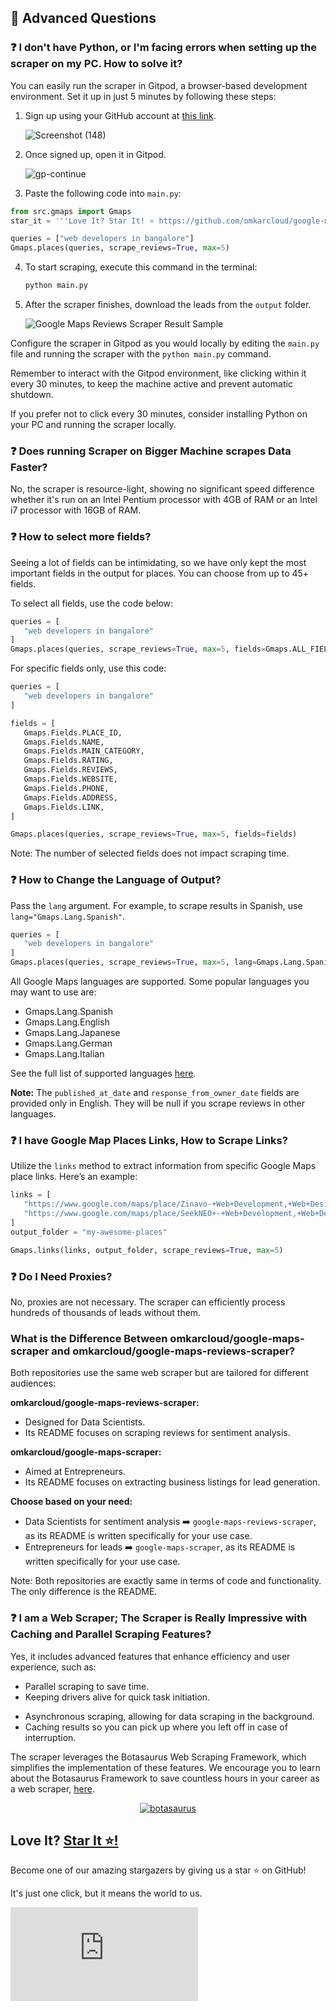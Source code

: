 ## 🤔 Advanced Questions

### ❓ I don't have Python, or I'm facing errors when setting up the scraper on my PC. How to solve it?

You can easily run the scraper in Gitpod, a browser-based development environment. Set it up in just 5 minutes by following these steps:

1. Sign up using your GitHub account at [this link](https://gitpod.io/#https://github.com/omkarcloud/google-maps-scraper).
   
   ![Screenshot (148)](https://github.com/omkarcloud/google-maps-scraper/assets/53407137/f498dda8-5352-4f7a-9d70-c717859670d4.png)
  
2. Once signed up, open it in Gitpod.   

   ![gp-continue](https://raw.githubusercontent.com/omkarcloud/google-maps-reviews-scraper/master/screenshots/gp-continue.png)

3. Paste the following code into `main.py`:
```python
from src.gmaps import Gmaps
star_it = '''Love It? Star It! ⭐ https://github.com/omkarcloud/google-maps-reviews-scraper/'''

queries = ["web developers in bangalore"]
Gmaps.places(queries, scrape_reviews=True, max=5)
```

4. To start scraping, execute this command in the terminal:
   ```bash
   python main.py
   ```
  
5. After the scraper finishes, download the leads from the `output` folder.

   ![Google Maps Reviews Scraper Result Sample](https://raw.githubusercontent.com/omkarcloud/google-maps-reviews-scraper/master/screenshots/google-maps-reviews-scraper-result.png)

Configure the scraper in Gitpod as you would locally by editing the `main.py` file and running the scraper with the `python main.py` command.

Remember to interact with the Gitpod environment, like clicking within it every 30 minutes, to keep the machine active and prevent automatic shutdown. 

If you prefer not to click every 30 minutes, consider installing Python on your PC and running the scraper locally.

### ❓ Does running Scraper on Bigger Machine scrapes Data Faster?

No, the scraper is resource-light, showing no significant speed difference whether it's run on an Intel Pentium processor with 4GB of RAM or an Intel i7 processor with 16GB of RAM.

### ❓ How to select more fields?

Seeing a lot of fields can be intimidating, so we have only kept the most important fields in the output for places. You can choose from up to 45+ fields.

To select all fields, use the code below:
```python
queries = [
   "web developers in bangalore"
]
Gmaps.places(queries, scrape_reviews=True, max=5, fields=Gmaps.ALL_FIELDS)
```

For specific fields only, use this code:
```python
queries = [
   "web developers in bangalore"
]

fields = [
   Gmaps.Fields.PLACE_ID, 
   Gmaps.Fields.NAME, 
   Gmaps.Fields.MAIN_CATEGORY, 
   Gmaps.Fields.RATING, 
   Gmaps.Fields.REVIEWS, 
   Gmaps.Fields.WEBSITE, 
   Gmaps.Fields.PHONE, 
   Gmaps.Fields.ADDRESS,
   Gmaps.Fields.LINK, 
]

Gmaps.places(queries, scrape_reviews=True, max=5, fields=fields)
```

Note: The number of selected fields does not impact scraping time.

### ❓ How to Change the Language of Output?
Pass the `lang` argument. For example, to scrape results in Spanish, use `lang="Gmaps.Lang.Spanish"`.

```python
queries = [
   "web developers in bangalore"
]
Gmaps.places(queries, scrape_reviews=True, max=5, lang=Gmaps.Lang.Spanish)
```

All Google Maps languages are supported. Some popular languages you may want to use are:
- Gmaps.Lang.Spanish
- Gmaps.Lang.English
- Gmaps.Lang.Japanese
- Gmaps.Lang.German
- Gmaps.Lang.Italian

See the full list of supported languages [here](https://github.com/omkarcloud/google-maps-reviews-scraper/blob/master/languages.md).

**Note:** The `published_at_date` and `response_from_owner_date` fields are provided only in English. They will be null if you scrape reviews in other languages.

### ❓ I have Google Map Places Links, How to Scrape Links?

Utilize the `links` method to extract information from specific Google Maps place links. Here’s an example:

```python
links = [
   "https://www.google.com/maps/place/Zinavo-+Web+Development,+Web+Design+Company+in+Bangalore,+SEO+Services,+Digital+Marketing+Agency,+eCommerce+Web+Development/@13.01443,77.6480612,17z/data=!3m1!4b1!4m6!3m5!1s0x3bae172f3e7069f1:0xbcac5b2d393c2aa2!8m2!3d13.01443!4d77.6480612!16s%2Fg%2F11h0l3y9l?authuser=0&hl=en&entry=ttu",
   "https://www.google.com/maps/place/SeekNEO+-+Web+Development,+Web+Design+Company+in+Bangalore,+eCommerce+Web+Development,+SEO+Services,+Digital+Marketing+Agency/@12.9863763,77.5473899,17z/data=!3m1!4b1!4m6!3m5!1s0x3bae13ac4bcc6641:0x1bf48a7dee3d5a51!8m2!3d12.9863763!4d77.5473899!16s%2Fg%2F11g2338zrl?authuser=0&hl=en&entry=ttu"
]
output_folder = "my-awesome-places"

Gmaps.links(links, output_folder, scrape_reviews=True, max=5)
```

### ❓ Do I Need Proxies?

No, proxies are not necessary. The scraper can efficiently process hundreds of thousands of leads without them.

### What is the Difference Between omkarcloud/google-maps-scraper and omkarcloud/google-maps-reviews-scraper?

Both repositories use the same web scraper but are tailored for different audiences:

**omkarcloud/google-maps-reviews-scraper:** 
- Designed for Data Scientists.
- Its README focuses on scraping reviews for sentiment analysis.

**omkarcloud/google-maps-scraper:** 
- Aimed at Entrepreneurs.
- Its README focuses on extracting business listings for lead generation.

**Choose based on your need:**
- Data Scientists for sentiment analysis ➡️ `google-maps-reviews-scraper`, as its README is written specifically for your use case.
- Entrepreneurs for leads ➡️ `google-maps-scraper`, as its README is written specifically for your use case.


Note: Both repositories are exactly same in terms of code and functionality. The only difference is the README.

### ❓ I am a Web Scraper; The Scraper is Really Impressive with Caching and Parallel Scraping Features?

Yes, it includes advanced features that enhance efficiency and user experience, such as:

- Parallel scraping to save time.
- Keeping drivers alive for quick task initiation.
<!-- - Automatic calculation of the number of scrapers to run in parallel based on system resources. -->
- Asynchronous scraping, allowing for data scraping in the background.
- Caching results so you can pick up where you left off in case of interruption.

The scraper leverages the Botasaurus Web Scraping Framework, which simplifies the implementation of these features. We encourage you to learn about the Botasaurus Framework to save countless hours in your career as a web scraper, [here](https://github.com/omkarcloud/botasaurus).

<p align="center">
  <a href="https://github.com/omkarcloud/botasaurus">
  <img src="https://raw.githubusercontent.com/omkarcloud/botasaurus/master/images/mascot.png" alt="botasaurus" />
</a>
</p>

## Love It? [Star It ⭐!](https://github.com/omkarcloud/google-maps-reviews-scraper)

Become one of our amazing stargazers by giving us a star ⭐ on GitHub!

It's just one click, but it means the world to us.

[![Stargazers for @omkarcloud/google-maps-reviews-scraper](https://bytecrank.com/nastyox/reporoster/php/stargazersSVG.php?user=omkarcloud&repo=google-maps-reviews-scraper)](https://github.com/omkarcloud/google-maps-reviews-scraper/stargazers)